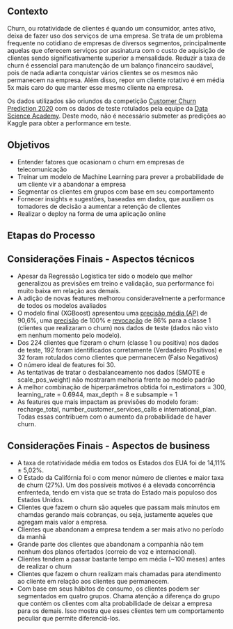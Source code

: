 ## Contexto 

Churn, ou rotatividade de clientes é quando um consumidor, antes ativo, deixa de fazer uso dos serviços de uma empresa. Se trata de um problema frequente no cotidiano de empresas de diversos segmentos, principalmente aquelas que oferecem serviços por assinatura com o custo de aquisição de clientes sendo significativamente superior a mensalidade. Reduzir a taxa de churn é essencial para manutenção de um balanço financeiro saudável, pois de nada adianta conquistar vários clientes se os mesmos não permanecem na empresa. Além disso, repor um cliente rotativo é em média 5x mais caro do que manter esse mesmo cliente na empresa.

Os dados utilizados são oriundos da competição [Customer Churn Prediction 2020](https://www.kaggle.com/competitions/customer-churn-prediction-2020/data) com os dados de teste rotulados pela equipe da [Data Science Academy](https://www.datascienceacademy.com.br/). Deste modo, não é necessário submeter as predições ao Kaggle para obter a performance em teste.


## Objetivos 

- Entender fatores que ocasionam o churn em empresas de telecomunicação
- Treinar um modelo de Machine Learning para prever a probabilidade de um cliente vir a abandonar a empresa
- Segmentar os clientes em grupos com base em seu comportamento
- Fornecer insights e sugestões, baseadas em dados, que auxiliem os tomadores de decisão a aumentar a retenção de clientes
- Realizar o deploy na forma de uma aplicação online

## Etapas do Processo

## Considerações Finais - Aspectos técnicos
- Apesar da Regressão Logistica ter sido o modelo que melhor generalizou as previsões em treino e validação, sua performance foi muito baixa em relação aos demais.
- A adição de novas features melhorou consideravelmente a performance de todos os modelos avaliados
- O modelo final (XGBoost) apresentou uma [precisão média (AP)](https://scikit-learn.org/stable/modules/generated/sklearn.metrics.average_precision_score.html) de 90,6%, uma [precisão](https://scikit-learn.org/stable/modules/generated/sklearn.metrics.precision_score.html?highlight=precision#sklearn.metrics.precision_score) de 100% e [revocação](https://scikit-learn.org/stable/modules/generated/sklearn.metrics.recall_score.html?highlight=recall#sklearn.metrics.recall_score) de 86% para a classe 1 (clientes que realizaram o churn) nos dados de teste (dados não visto em nenhum momento pelo modelo).
- Dos 224 clientes que fizeram o churn (classe 1 ou positiva) nos dados de teste, 192 foram identificados corretamente (Verdadeiro Positivos) e 32 foram rotulados como clientes que permanecem (Falso Negativos)
- O número ideal de features foi 30.
- As tentativas de tratar o desbalanceamento nos dados (SMOTE e scale_pos_weight) não mostraram melhoria frente ao modelo padrão
- A melhor combinação de hiperparâmetros obtida foi n_estimators = 300, learning_rate = 0.6944, max_depth = 8 e subsample = 1
- As features que mais impactam as previsões do modelo foram: recharge_total, number_customer_services_calls e international_plan. Todas essas contribuem com o aumento da probabilidade de haver churn. 

## Considerações Finais - Aspectos de business
- A taxa de rotatividade média em todos os Estados dos EUA foi de 14,11% ± 5,02%.
- O Estado da Califórnia foi o com menor número de clientes e maior taxa de churn (27%). Um dos possíveis motivos é a elevada concorrência enfrenteda, tendo em vista que se trata do Estado mais populoso dos Estados Unidos.
-  Clientes que fazem o churn são aqueles que passam mais minutos em chamdas gerando mais cobranças, ou seja, justamente aqueles que agregam mais valor a empresa.
-  Clientes que abandonam a empresa tendem a ser mais ativo no período da manhã
-  Grande parte dos clientes que abandonam a companhia não tem nenhum dos planos ofertados (correio de voz e internacional).
-  Clientes tendem a passar bastante tempo em média (~100 meses) antes de realizar o churn
-  Clientes que fazem o churn realizam mais chamadas para atendimento ao cliente em relação aos clientes que permanecem.
-  Com base em seus hábitos de consumo, os clientes podem ser segmentados em quatro grupos. Chama atenção a diferença do grupo que contém os clientes com alta probabilidade de deixar a empresa para os demais. Isso mostra que esses clientes tem um comportamento peculiar que permite diferenciá-los.
